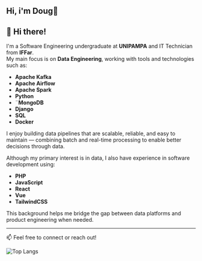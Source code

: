 ## Hi, i'm Doug👋

## 👋 Hi there!

I'm a Software Engineering undergraduate at **UNIPAMPA** and IT Technician from **IFFar**.  
My main focus is on **Data Engineering**, working with tools and technologies such as:

- **Apache Kafka**
- **Apache Airflow**
- **Apache Spark**
- **Python**
- ¨**MongoDB**
- **Django**
- **SQL**
- **Docker**

I enjoy building data pipelines that are scalable, reliable, and easy to maintain — combining batch and real-time processing to enable better decisions through data.

Although my primary interest is in data, I also have experience in software development using:

- **PHP**
- **JavaScript**
- **React**
- **Vue**
- **TailwindCSS**

This background helps me bridge the gap between data platforms and product engineering when needed.

---

📫 Feel free to connect or reach out!


![Top Langs](https://github-readme-stats.vercel.app/api/top-langs/?username=doglaS2&layout=compact)

## 

